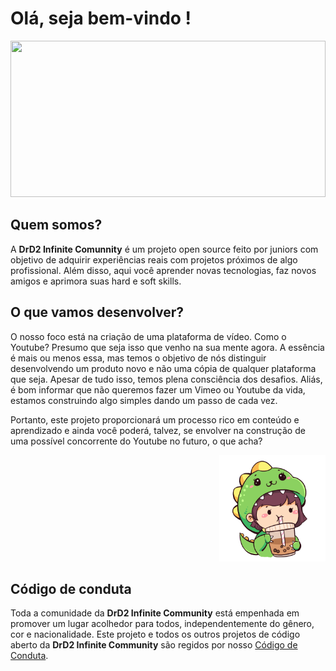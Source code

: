 # Olá, seja bem-vindo !

<p align="center">
 <img width="100%" height="250px" src="https://user-images.githubusercontent.com/108435026/205152246-2a5fc646-6a26-49cd-b046-1c0b9866f285.png">
</p>

## Quem somos?
A **DrD2 Infinite Comunnity** é um projeto open source feito por juniors com objetivo de adquirir experiências reais com projetos próximos de algo profissional. Além disso, aqui você aprender novas tecnologias, faz novos amigos e aprimora suas hard e soft skills.

## O que vamos desenvolver? 

O nosso foco está na criação de uma plataforma de vídeo. Como o Youtube? Presumo que seja isso que venho na sua mente agora. A essência é mais ou menos essa, mas temos o objetivo de nós distinguir desenvolvendo um produto novo e não uma cópia de qualquer plataforma que seja. Apesar de tudo isso, temos plena consciência dos desafios. Aliás, é bom informar que não queremos fazer um Vimeo ou Youtube da vida, estamos construindo algo simples dando um passo de cada vez. 

Portanto, este projeto proporcionará um processo rico em conteúdo e aprendizado e ainda você poderá, talvez, se envolver na construção de uma possível concorrente do Youtube no futuro, o que acha? 

<p align="right">
 <img width="170px" height="170px" src="https://github.com/Johnson49/biblioteca/blob/main/dino-girl.png">
</p>

## Código de conduta

Toda a comunidade da **DrD2 Infinite Community** está empenhada em promover um lugar acolhedor para todos, independentemente do gênero, cor e nacionalidade. Este projeto e todos os outros projetos de código aberto da **DrD2 Infinite Community** são regidos por nosso [Código de Conduta](https://github.com/DrD2-Infinite-Community/backend/blob/main/CODE_OF_CONDUCT.md). 

